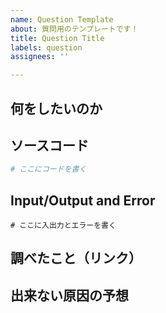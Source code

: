 ```yaml
---
name: Question Template
about: 質問用のテンプレートです！
title: Question Title
labels: question
assignees: ''

---
```


## 何をしたいのか


## ソースコード
```python
# ここにコードを書く
```

## Input/Output and Error
```
# ここに入出力とエラーを書く
```

## 調べたこと（リンク）


## 出来ない原因の予想


